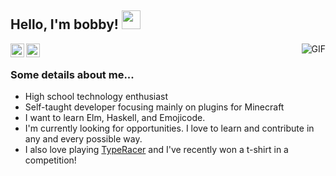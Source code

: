 ## Hello, I'm bobby! <img src="https://raw.githubusercontent.com/iampavangandhi/iampavangandhi/master/gifs/Hi.gif" width="30px"></h2>  
  
<a href="https://twitter.com/bobby29831">
  <img align="left" alt="Ajay's Twitter" width="22px" src="https://cdn.jsdelivr.net/npm/simple-icons@v3/icons/twitter.svg" />
</a>  
<a href="https://github.com/bobby29831">
  <img align="left" alt="Ajay's Github" width="22px" src="https://cdn.jsdelivr.net/npm/simple-icons@v3/icons/github.svg" />
</a>  
<img align="right" alt="GIF" src="https://i.pinimg.com/originals/79/39/df/7939df472d54342d3ed3f020f8d27c36.gif" />  
</br>

### Some details about me...
- High school technology enthusiast
- Self-taught developer focusing mainly on plugins for Minecraft 
- I want to learn Elm, Haskell, and Emojicode.
- I'm currently looking for opportunities. I love to learn and contribute in any and every possible way.
- I also love playing [TypeRacer](https://typeracer.com/) and I've recently won a t-shirt in a competition!
